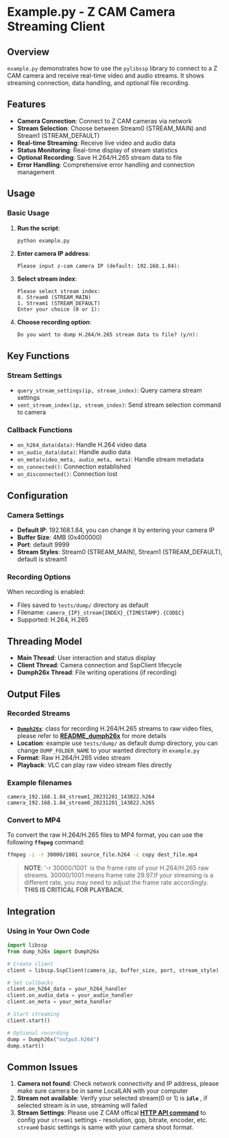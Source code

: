 # Example.py - Z CAM Camera Streaming Client

## Overview

`example.py` demonstrates how to use the `pylibssp` library to connect to a Z CAM camera and receive real-time video and audio streams. It shows streaming connection, data handling, and optional file recording.

## Features

- **Camera Connection**: Connect to Z CAM cameras via network
- **Stream Selection**: Choose between Stream0 (STREAM_MAIN) and Stream1 (STREAM_DEFAULT)
- **Real-time Streaming**: Receive live video and audio data
- **Status Monitoring**: Real-time display of stream statistics
- **Optional Recording**: Save H.264/H.265 stream data to file
- **Error Handling**: Comprehensive error handling and connection management

## Usage

### Basic Usage

1. **Run the script**:
   ```bash
   python example.py
   ```

2. **Enter camera IP address**:
   ```
   Please input z-cam camera IP (default: 192.168.1.84):
   ```

3. **Select stream index**:
   ```
   Please select stream index:
   0. Stream0 (STREAM_MAIN)
   1. Stream1 (STREAM_DEFAULT)
   Enter your choice (0 or 1):
   ```

4. **Choose recording option**:
   ```
   Do you want to dump H.264/H.265 stream data to file? (y/n):
   ```

## Key Functions

### Stream Settings

- `query_stream_settings(ip, stream_index)`: Query camera stream settings
- `sent_stream_index(ip, stream_index)`: Send stream selection command to camera

### Callback Functions

- `on_h264_data(data)`: Handle H.264 video data
- `on_audio_data(data)`: Handle audio data
- `on_meta(video_meta, audio_meta, meta)`: Handle stream metadata
- `on_connected()`: Connection established
- `on_disconnected()`: Connection lost

## Configuration

### Camera Settings

- **Default IP**: 192.168.1.84, you can change it by entering your camera IP 
- **Buffer Size**: 4MB (0x400000)
- **Port**: default 9999
- **Stream Styles**: Stream0 (STREAM_MAIN), Stream1 (STREAM_DEFAULT), default is stream1

### Recording Options

When recording is enabled:
- Files saved to `tests/dump/` directory as default
- Filename: `camera_{IP}_stream{INDEX}_{TIMESTAMP}.{CODEC}`
- Supported: H.264, H.265

## Threading Model

- **Main Thread**: User interaction and status display
- **Client Thread**: Camera connection and SspClient lifecycle
- **Dumph26x Thread**: File writing operations (if recording)

## Output Files



### Recorded Streams
- **[`Dumph26x`](tests/dump_h26x.py)**: class for recording H.264/H.265 streams to raw video files, please refer to **[README_dumph26x](tests/README_dumph26x.py)** for more details
- **Location**: example use `tests/dump/` as default dump directory, you can change `DUMP_FOLDER_NAME` to your wanted directory in `example.py`
- **Format**: Raw H.264/H.265 video stream
- **Playback**: VLC can play raw video stream files directly

### Example filenames
```
camera_192.168.1.84_stream1_20231201_143022.h264
camera_192.168.1.84_stream0_20231201_143022.h265
```
### **Convert to MP4**

To convert the raw H.264/H.265 files to MP4 format, you can use the following **`ffmpeg`** command:

```bash
ffmpeg -i -r 30000/1001 source_file.h264 -c copy dest_file.mp4
```
>**NOTE**: '-r 30000/1001` is the frame rate of your H.264/H.265 raw streams. 30000/1001 means frame rate 29.97.If your streaming is a different rate, you may need to adjust the frame rate accordingly. **THIS IS CRITICAL FOR PLAYBACK**.

## Integration

### Using in Your Own Code

```python
import libssp
from dump_h26x import Dumph26x

# Create client
client = libssp.SspClient(camera_ip, buffer_size, port, stream_style)

# Set callbacks
client.on_h264_data = your_h264_handler
client.on_audio_data = your_audio_handler
client.on_meta = your_meta_handler

# Start streaming
client.start()

# Optional recording
dump = Dumph26x("output.h264")
dump.start()
```

## Common Issues

1. **Camera not found**: Check network connectivity and IP address, please make sure camera be in same LocalLAN with your computer
2. **Stream not available**: Verify your selected stream(0 or 1) is **`idle`** , if selected stream is in use, streaming will failed
3. **Stream Settings**: Please use Z CAM offical **[HTTP API command](https://github.com/imaginevision/Z-Camera-Doc/blob/master/E2/protocol/http/http.md)** to config your `stream1` settings - resolution, gop, bitrate, encoder, etc. `stream0` basic settings is same with your camera shoot format.